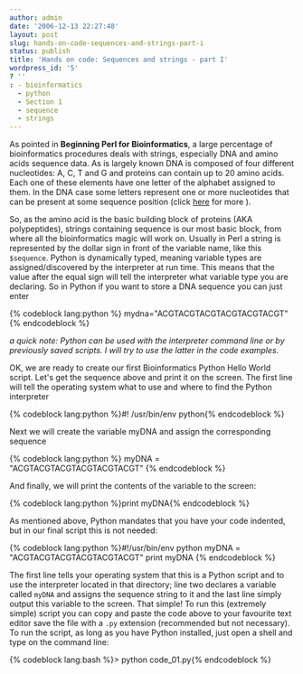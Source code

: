 ```yaml
---
author: admin
date: '2006-12-13 22:27:48'
layout: post
slug: hands-on-code-sequences-and-strings-part-i
status: publish
title: 'Hands on code: Sequences and strings - part I'
wordpress_id: '5'
? ''
: - bioinformatics
  - python
  - Section 1
  - sequence
  - strings
---
```


As pointed in **Beginning Perl for Bioinformatics**, a large percentage
of bioinformatics procedures deals with strings, especially DNA and
amino acids sequence data. As is largely known DNA is composed of four
different nucleotides: A, C, T and G and proteins can contain up to 20
amino acids. Each one of these elements have one letter of the alphabet
assigned to them. In the DNA case some letters represent one or more
nucleotides that can be present at some sequence position (click
[here](http://www.cns.fr/externe/English/Projets/Resultats/iupaciub.html)
for more ). 

So, as the amino acid is the basic building block of
proteins (AKA polypeptides), strings containing sequence is our most
basic block, from where all the bioinformatics magic will work on.
Usually in Perl a string is represented by the dollar sign in front of
the variable name, like this `$sequence`. Python is dynamically typed,
meaning variable types are assigned/discovered by the interpreter at run
time. This means that the value after the equal sign will tell the
interpreter what variable type you are declaring. So in Python if you
want to store a DNA sequence you can just enter 

{% codeblock lang:python %}
mydna="ACGTACGTACGTACGTACGTACGT"
{% endcodeblock %}


*a quick
note: Python can be used with the interpreter command line or by
previously saved scripts. I will try to use the latter in the code
examples.*


OK, we are ready to create our first Bioinformatics Python
Hello World script. Let's get the sequence above and print it on the
screen. The first line will tell the operating system what to use and
where to find the Python interpreter 

{% codeblock lang:python %}#! /usr/bin/env python{% endcodeblock %}

Next we will create the variable myDNA
and assign the corresponding sequence 

{% codeblock lang:python %}
myDNA = "ACGTACGTACGTACGTACGTACGT"
{% endcodeblock %}


And finally, we will print the contents of the variable to the screen:

{% codeblock lang:python %}print myDNA{% endcodeblock %}



As mentioned above, Python mandates that you have your code indented, but in our
final script this is not needed: 

{% codeblock lang:python %}#!/usr/bin/env 
python myDNA = "ACGTACGTACGTACGTACGTACGT" print myDNA
{% endcodeblock %}



The first line tells your operating system that this
is a Python script and to use the interpreter located in that directory;
line two declares a variable called `myDNA` and assigns the sequence
string to it and the last line simply output this variable to the
screen. That simple! To run this (extremely simple) script you can copy
and paste the code above to your favourite text editor save the file
with a `.py` extension (recommended but not necessary). To run the
script, as long as you have Python installed, just open a shell and type
on the command line: 

{% codeblock lang:bash %}> python code_01.py{% endcodeblock %}